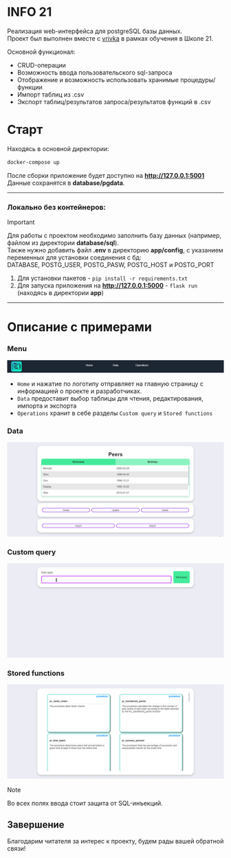 INFO 21
========
Реализация web-интерфейса для postgreSQL базы данных.  
Проект был выполнен вместе с [vrivka](https://github.com/vrivka/) в рамках обучения в Школе 21. 

Основной функционал:  
- CRUD-операции
- Возможность ввода пользовательского sql-запроса
- Отображение и возможность использовать хранимые процедуры/функции
- Импорт таблиц из .csv
- Экспорт таблиц/результатов запроса/результатов функций в .csv

# Старт

Находясь в основной директории:
```zsh
docker-compose up
```
После сборки приложение будет доступно на **http://127.0.0.1:5001**
Данные сохранятся в **database/pgdata**.
___

### Локально без контейнеров:
>[!IMPORTANT]
> Для работы с проектом необходимо заполнить базу данных (например, файлом из директории **database/sql**).  
> Также нужно добавить файл **.env** в директорию **app/config**, с указанием переменных для установки соединения с бд:  
> DATABASE, POSTG_USER, POSTG_PASW, POSTG_HOST и POSTG_PORT

1. Для установки пакетов - `pip install -r requirements.txt`
3. Для запуска приложения на **http://127.0.0.1:5000** - `flask run` (находясь в директории **app**)

___

# Описание с примерами

### Menu
![Menu](./images/menu_screen.png)  
- `Home` и нажатие по логотипу отправляет на главную страницу с информацией о проекте и разработчиках.
- `Data` предоставит выбор таблицы для чтения, редактирования, импорта и экспорта
- `Operations` хранит в себе разделы `Custom query` и `Stored functions`

### Data 
![Data](./images/data.gif)  
### Custom query
![Custom query](./images/custom_query.gif)  
### Stored functions
![Functions](./images/stored_functions.gif)  

>[!NOTE]
> Во всех полях ввода стоит защита от SQL-инъекций.

## Завершение
Благодарим читателя за интерес к проекту, будем рады вашей обратной связи!
